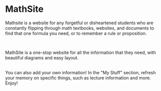 # MathSite
Mathsite is a website for any forgetful or disheartened students who are constantly flipping through math textbooks, websites, and documents to find that one formula you need, or to remember a rule or proposition.

<br/>

MathSite is a one-stop website for all the information that they need, with beautiful diagrams and easy layout.

<br/>
You can also add your own information! In the "My Stuff" section, refresh your memory on specific things, such as lecture information and more. Enjoy! 